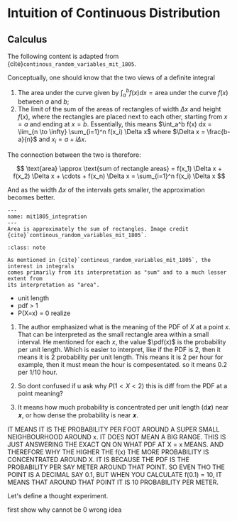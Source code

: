 # Intuition of Continuous Distribution

## Calculus 

The following content is adapted from {cite}`continous_random_variables_mit_1805`.

Conceptually, one should know that the two views of a definite integral

1. The area under the curve given by $\int_a^b f(x) dx = \text{area under the curve } f(x) \text{ between } a \text{ and } b$;
2. The limit of the sum of the areas of rectangles of width $\Delta x$ and height $f(x)$, where the rectangles are placed next to each other, starting from $x=a$ and ending at $x=b$. Essentially, this means $\int_a^b f(x) dx = \lim_{n \to \infty} \sum_{i=1}^n f(x_i) \Delta x$ where $\Delta x = \frac{b-a}{n}$ and $x_i = a + i \Delta x$.

The connection between the two is therefore:

$$
\text{area} \approx \text{sum of rectangle areas} = f(x_1) \Delta x + f(x_2) \Delta x + \cdots + f(x_n) \Delta x = \sum_{i=1}^n f(x_i) \Delta x
$$

And as the width $\Delta x$ of the intervals gets smaller, the approximation becomes better.

```{figure} ../assets/mit1805_integration.png
---
name: mit1805_integration
---
Area is approximately the sum of rectangles. Image credit {cite}`continous_random_variables_mit_1805`.
```

```{admonition} Note
:class: note

As mentioned in {cite}`continous_random_variables_mit_1805`, the interest in integrals
comes primarily from its interpretation as "sum" and to a much lesser extent from
its interpretation as "area".
```



- unit length
- pdf > 1
- P(X=x) = 0
realize 

1. The author emphasized what is the meaning of the PDF of $X$ at a point $x$. 
That can be interpreted as the small rectangle area within a small interval.
He mentioned for each $x$, the value $\pdf(x)$ is the probability per unit length. Which
is easier to interpret, like if the PDF is 2, then it means it is 2 probability per unit length.
This means it is 2 per hour for example, then it must mean the hour is compesentated.
so it means 0.2 per 1/10 hour.

2. So dont confused if u ask why $P(1< X< 2)$ this is diff from the PDF at a point meaning?

3. It means how much probability is concentrated per unit length (d𝒙) near 𝒙, or how dense the probability is near 𝒙.

IT MEANS IT IS THE PROBABILITY PER FOOT AROUND A SUPER SMALL NEIGHBOURHOOD AROUND  x. 
IT DOES NOT MEAN A BIG RANGE. THIS IS JUST ANSWERING THE EXACT QN ON WHAT PDF AT X = x MEANS.
AND THEREFORE WHY THE HIGHER THE f(x) THE MORE PROBABILITY IS CONCENTRATED AROUND X. IT IS BECAUSE
THE PDF IS THE PROBABILITY PER SAY METER AROUND THAT POINT. SO EVEN THO THE POINT IS A DECIMAL SAY
0.1, BUT WHEN YOU CALCULATE f(0.1) = 10, IT MEANS THAT AROUND THAT POINT IT IS 10 PROBABILITY PER METER.


Let's define a thought experiment.

first show why cannot be 0 wrong idea

